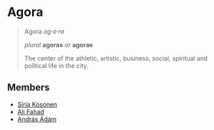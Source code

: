 # Agora

> Agora *ag·o·ra*
>
> *plural* **agoras** *or* **agorae**
>
> The center of the athletic, artistic, business, social, spiritual and political life in the city.

## Members

- [Sirja Kosonen](https://github.com/sirjak)
- [Ali Fahad](https://github.com/Ali-k-fahad)
- [András Ádám](https://github.com/NeoAren)
